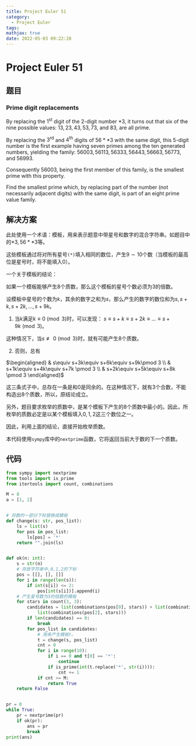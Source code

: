 ```yaml
---
title: Project Euler 51
category:
  - Project Euler
tags:
mathjax: true
date: 2022-05-03 09:22:28
---
```


<escape><!-- more --></escape>

# Project Euler 51

## 题目

### Prime digit replacements

By replacing the $1^{\text{st}}$ digit of the $2$-digit number $*3$, it turns out that six of the nine possible values: $13, 23, 43, 53, 73$, and $83$, are all prime.

By replacing the $3^{\text{rd}}$ and $4^{\text{th}}$ digits of $56**3$ with the same digit, this $5$-digit number is the first example having seven primes among the ten generated numbers, yielding the family: $56003, 56113, 56333, 56443, 56663, 56773,$ and $56993$.

Consequently $56003$, being the first member of this family, is the smallest prime with this property.

Find the smallest prime which, by replacing part of the number (not necessarily adjacent digits) with the same digit, is part of an eight prime value family.

## 解决方案

此处使用一个术语：模板，用来表示题意中带星号和数字的混合字符串。如题目中的$*3,56**3$等。

这些模板通过将对所有星号`(*)`填入相同的数位，产生$9\sim10$个数（当模板的最高位是星号时，将不能填入$0$）。

一个关于模板的结论：

如果一个模板能够产生$8$个质数，那么这个模板的星号个数必须为$3$的倍数。

设模板中星号的个数为$k$，其余的数字之和为$s$，那么产生的数字的数位和为$s,s+k,s+2k,\dots,s+9k$。

1. 当$k$满足$k\equiv 0 \pmod 3$时，可以发现： $s\equiv s+k\equiv s+2k\equiv\dots\equiv s+9k\pmod 3$。

这种情况下，当$s\not\equiv0\pmod 3$时，就有可能产生$8$个质数。

2. 否则，总有

$\begin{aligned}
& s\equiv s+3k\equiv s+6k\equiv s+9k\pmod 3 \\
& s+1k\equiv s+4k\equiv s+7k \pmod 3 \\
& s+2k\equiv s+5k\equiv s+8k \pmod 3
\end{aligned}$

这三条式子中，总存在一条是和$0$是同余的。在这种情况下，就有$3$个合数，不能构造出$8$个质数，所以，原结论成立。

另外，题目要求枚举的质数中，是某个模板下产生的$8$个质数中最小的。因此，所枚举的质数必定是以某个模板填入$0,1,2$这三个数位之一。

因此，利用上面的结论，直接开始枚举质数。

本代码使用`sympy`库中的`nextprime`函数，它将返回当前大于数的下一个质数。

## 代码

```py
from sympy import nextprime
from tools import is_prime
from itertools import count, combinations

M = 8
a = [1, 2]


# 将数的一部分下标替换成模板
def change(s: str, pos_list):
    ls = list(s)
    for pos in pos_list:
        ls[pos] = '*'
    return "".join(ls)


def ok(n: int):
    s = str(n)
    # 存放字符串中,0,1,2的下标
    pos = [[], [], []]
    for i in range(len(s)):
        if int(s[i]) <= 2:
            pos[int(s[i])].append(i)
    # 产生星号数为3的倍数的模板
    for stars in count(3, 3):
        candidates = list(combinations(pos[0], stars)) + list(combinations(pos[1], stars)) + list(
            list(combinations(pos[2], stars)))
        if len(candidates) == 0:
            break
        for pos_list in candidates:
            # 用来产生模板t。
            t = change(s, pos_list)
            cnt = 0
            for i in range(10):
                if i == 0 and t[0] == '*':
                    continue
                if is_prime(int(t.replace('*', str(i)))):
                    cnt += 1
            if cnt >= M:
                return True
    return False


pr = 0
while True:
    pr = nextprime(pr)
    if ok(pr):
        ans = pr
        break
print(ans)

```
